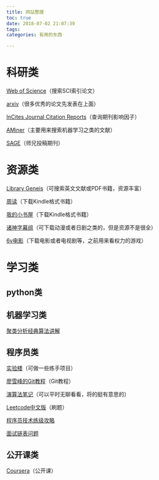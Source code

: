 ```yaml
---
title: 网站整理
toc: true
date: 2018-07-02 21:07:39
tags:
categories: 有用的东西

---
```


# 科研类

[Web of Science](http://apps.webofknowledge.com/UA_GeneralSearch_input.do;jsessionid=AB5C56C61236CB4495B97E3CE5FF5B93?product=UA&search_mode=GeneralSearch&SID=8Ftefl6b28xL8UZGvpV&preferencesSaved=)（搜索SCI索引论文）

[arxiv](https://arxiv.org/)（很多优秀的论文先发表在上面）

[InCites Journal Citation Reports](http://jcr.incites.thomsonreuters.com/JCRLandingPageAction.action?Init=Yes&SrcApp=IC2LS&SID=H8-pWGenuKNx2BYsJ7VEcrx2BjfYGpx2BEsnPEoC6-18x2d1imYBeK0ax2FPXs0XqhOfBNgx3Dx3DUx2BnUnq3SoHryKYXNQ4x2Byzwx3Dx3D-iyiHxxh55B2RtQWBj2LEuawx3Dx3D-1iOubBm4x2FSwJjjKtx2F7lAaQx3Dx3D)（查询期刊影响因子）

[AMiner](https://www.aminer.cn/)（主要用来搜索机器学习之类的文献）

[SAGE](https://mc.manuscriptcentral.com/ijdsn)（师兄投稿期刊）

# 资源类

[Library Geneis](http://libgen.io/)（可搜索英文文献或PDF书籍，资源丰富）

[周读](http://www.ireadweek.com/index.php/Index/index.html)（下载Kindle格式书籍）

[我的小书屋](http://mebook.cc/)（下载Kindle格式书籍）

[诸神字幕组](https://sub.kamigami.org/)（可下载动漫或者日剧之类的，但是资源不是很全）

[6v电影](http://www.6vhao.tv/)（下载电影或者电视剧等，之前用来看权力的游戏）

# 学习类

## python类

## 机器学习类

[聚类分析经典算法讲解](https://www.ibm.com/developerworks/cn/analytics/library/ba-1607-clustering-algorithm/index.html)





## 程序员类

[实验楼](https://www.shiyanlou.com/)（可做一些练手项目）

[廖雪峰的Git教程](https://www.liaoxuefeng.com/wiki/0013739516305929606dd18361248578c67b8067c8c017b000)（Git教程）

[演算法笔记](http://www.csie.ntnu.edu.tw/~u91029/index.html)（可以平时无聊看看，将的挺有意思的）

[Leetcode中文版](https://leetcode-cn.com/problemset/all/)（刷题）

[程序员技术练级攻略](https://coolshell.cn/articles/4990.html)

[面试链表问题](http://wuchong.me/blog/2014/03/25/interview-link-questions/)

## 公开课类

[Coursera](https://www.coursera.org/)（公开课）







